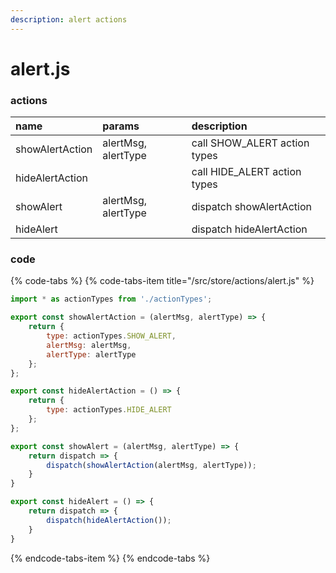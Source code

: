```yaml
---
description: alert actions
---
```


# alert.js

### actions

| name | params | description |
| :--- | :--- | :--- |
| showAlertAction | alertMsg, alertType | call SHOW\_ALERT action types |
| hideAlertAction |  | call HIDE\_ALERT action types |
| showAlert | alertMsg, alertType | dispatch showAlertAction |
| hideAlert |  | dispatch hideAlertAction |



### code

{% code-tabs %}
{% code-tabs-item title="/src/store/actions/alert.js" %}
```javascript
import * as actionTypes from './actionTypes';

export const showAlertAction = (alertMsg, alertType) => {
    return {
        type: actionTypes.SHOW_ALERT,
        alertMsg: alertMsg,
        alertType: alertType
    };
};

export const hideAlertAction = () => {
    return {
        type: actionTypes.HIDE_ALERT
    };
};

export const showAlert = (alertMsg, alertType) => {
    return dispatch => {
        dispatch(showAlertAction(alertMsg, alertType));
    }
}

export const hideAlert = () => {
    return dispatch => {
        dispatch(hideAlertAction());
    }
}
```
{% endcode-tabs-item %}
{% endcode-tabs %}

